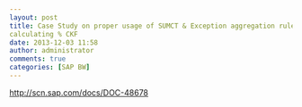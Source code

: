 ```yaml
---
layout: post
title: Case Study on proper usage of SUMCT & Exception aggregation rules in
calculating % CKF
date: 2013-12-03 11:58
author: administrator
comments: true
categories: [SAP BW]
---
```

http://scn.sap.com/docs/DOC-48678
